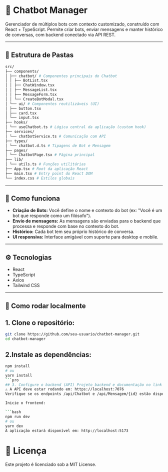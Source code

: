 # 🤖 Chatbot Manager

Gerenciador de múltiplos bots com contexto customizado, construído com React + TypeScript. Permite criar bots, enviar mensagens e manter histórico de conversas, com backend conectado via API REST.

---

## 📁 Estrutura de Pastas

```bash
src/
├── components/
│ ├── chatbot/ # Componentes principais do Chatbot
│ │ ├── BotList.tsx
│ │ ├── ChatWindow.tsx
│ │ ├── MessageList.tsx
│ │ ├── MessageForm.tsx
│ │ └── CreateBotModal.tsx
│ └── ui/ # Componentes reutilizáveis (UI)
│ ├── button.tsx
│ ├── card.tsx
│ └── input.tsx
├── hooks/
│ └── useChatbot.ts # Lógica central da aplicação (custom hook)
├── services/
│ └── chatbotService.ts # Comunicação com API
├── types/
│ └── chatbot.d.ts # Tipagens de Bot e Mensagem
├── pages/
│ └── ChatbotPage.tsx # Página principal
├── lib/
│ └── utils.ts # Funções utilitárias
├── App.tsx # Root da aplicação React
├── main.tsx # Entry point do React DOM
└── index.css # Estilos globais
```
---

## 🧠 Como funciona

- **Criação de Bots:** Você define o nome e contexto do bot (ex: "Você é um bot que responde como um filósofo").
- **Envio de mensagens:** As mensagens são enviadas para o backend que processa e responde com base no contexto do bot.
- **Histórico:** Cada bot tem seu próprio histórico de conversa.
- **UI responsiva:** Interface amigável com suporte para desktop e mobile.

---

## ⚙️ Tecnologias

- React  
- TypeScript  
- Axios  
- Tailwind CSS  

---

## 🚀 Como rodar localmente

## 1. Clone o repositório:

```bash
git clone https://github.com/seu-usuario/chatbot-manager.git
cd chatbot-manager
```

## 2.Instale as dependências:

```bash
npm install
# ou
yarn install
```pro
## 3. Configure o backend (API) Projeto backend e documentação no link a baixo
⚠️ A API deve estar rodando em: https://localhost:7076
Verifique se os endpoints /api/Chatbot e /api/Mensagem/{id} estão disponíveis.

Inicie o frontend:

```bash
npm run dev
# ou
yarn dev
A aplicação estará disponível em: http://localhost:5173
```

# 📝 Licença
Este projeto é licenciado sob a MIT License.
